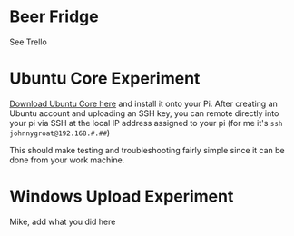# Beer Fridge
See Trello

# Ubuntu Core Experiment
[Download Ubuntu Core here](https://developer.ubuntu.com/core/get-started/installation-medias) and install it onto your Pi.  After creating an Ubuntu account and uploading an SSH key, you can remote directly into your pi via SSH at the local IP address assigned to your pi (for me it's `ssh johnnygroat@192.168.#.##`)

This should make testing and troubleshooting fairly simple since it can be done from your work machine.

# Windows Upload Experiment
Mike, add what you did here
